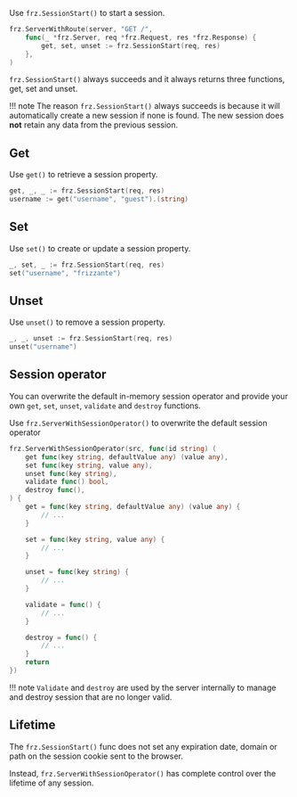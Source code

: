 Use `frz.SessionStart()` to start a session.

```go
frz.ServerWithRoute(server, "GET /",
    func(_ *frz.Server, req *frz.Request, res *frz.Response) {
        get, set, unset := frz.SessionStart(req, res)
    },
)
```

`frz.SessionStart()` always succeeds and it always returns three functions, get, set and unset.

!!! note
    The reason `frz.SessionStart()` always succeeds is because it will automatically create a new session if none is found. The new session does **not** retain any data from the previous session.

## Get

Use `get()` to retrieve a session property.

```go
get, _, _ := frz.SessionStart(req, res)
username := get("username", "guest").(string)
```

## Set

Use `set()` to create or update a session property.

```go
_, set, _ := frz.SessionStart(req, res)
set("username", "frizzante")
```

## Unset

Use `unset()` to remove a session property.

```go
_, _, unset := frz.SessionStart(req, res)
unset("username")
```

## Session operator

You can overwrite the default in-memory session operator and provide 
your own `get`, `set`, `unset`, `validate` and `destroy` functions.

Use `frz.ServerWithSessionOperator()` to overwrite the default session operator

```go
frz.ServerWithSessionOperator(src, func(id string) (
    get func(key string, defaultValue any) (value any),
    set func(key string, value any),
    unset func(key string),
    validate func() bool,
    destroy func(),
) {
    get = func(key string, defaultValue any) (value any) {
        // ...
    }

    set = func(key string, value any) {
        // ...
    }

    unset = func(key string) {
        // ...
    }

    validate = func() {
        // ...
    }

    destroy = func() {
        // ...
    }
    return
})
```

!!! note
    `Validate` and `destroy` are used by the server internally 
    to manage and destroy session that are no longer valid.

## Lifetime

The `frz.SessionStart()` func does not set any expiration date, domain or path on the session cookie sent to the browser.

Instead, `frz.ServerWithSessionOperator()` has complete control over the lifetime of any session.